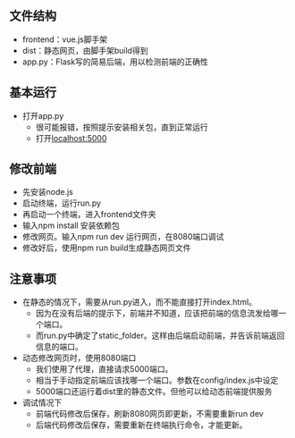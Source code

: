 ## 文件结构

* frontend：vue.js脚手架
* dist：静态网页，由脚手架build得到
* app.py：Flask写的简易后端，用以检测前端的正确性

## 基本运行

* 打开app.py
  * 很可能报错，按照提示安装相关包，直到正常运行
  * 打开<localhost:5000>

## 修改前端

* 先安装node.js
* 启动终端，运行run.py
* 再启动一个终端，进入frontend文件夹
* 输入npm install 安装依赖包
* 修改网页。输入npm run dev 运行网页，在8080端口调试
* 修改好后，使用npm run build生成静态网页文件

## 注意事项

* 在静态的情况下，需要从run.py进入，而不能直接打开index.html。
  * 因为在没有后端的提示下，前端并不知道，应该把前端的信息流发给哪一个端口。
  * 而run.py中确定了static_folder。这样由后端启动前端，并告诉前端返回信息的端口。
* 动态修改网页时，使用8080端口
  * 我们使用了代理，直接请求5000端口。
  * 相当于手动指定前端应该找哪一个端口。参数在config/index.js中设定
  * 5000端口还运行着dist里的静态文件。但他可以给动态前端提供服务
* 调试情况下
  * 前端代码修改后保存，刷新8080网页即更新，不需要重新run dev
  * 后端代码修改后保存，需要重新在终端执行命令，才能更新。